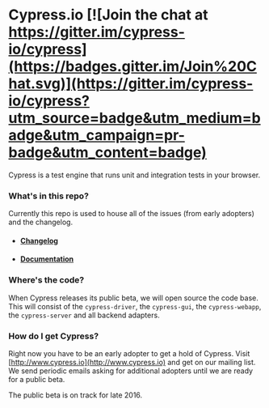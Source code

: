 # Cypress.io [![Join the chat at https://gitter.im/cypress-io/cypress](https://badges.gitter.im/Join%20Chat.svg)](https://gitter.im/cypress-io/cypress?utm_source=badge&utm_medium=badge&utm_campaign=pr-badge&utm_content=badge)

Cypress is a test engine that runs unit and integration tests in your browser.

### What's in this repo?

Currently this repo is used to house all of the issues (from early adopters) and the changelog.

- #### [Changelog](../../wiki/changelog)

- #### [Documentation](https://docs.cypress.io/)

### Where's the code?

When Cypress releases its public beta, we will open source the code base. This will consist of the `cypress-driver`, the `cypress-gui`, the `cypress-webapp`, the `cypress-server` and all backend adapters.

### How do I get Cypress?

Right now you have to be an early adopter to get a hold of Cypress. Visit [http://www.cypress.io](http://www.cypress.io) and get on our mailing list. We send periodic emails asking for additional adopters until we are ready for a public beta.

The public beta is on track for late 2016.
